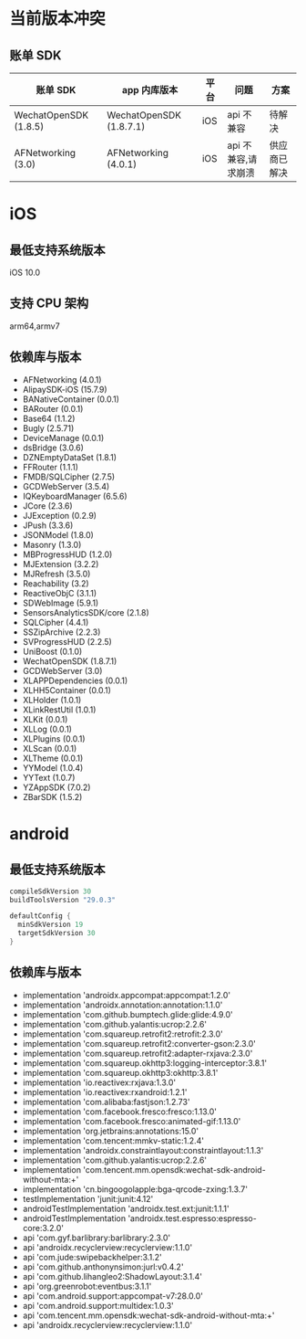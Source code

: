 

# 当前版本冲突

## 账单 SDK

| 账单 SDK              | app 内库版本            | 平台 | 问题                | 方案         |
| --------------------- | ----------------------- | ---- | ------------------- | ------------ |
| WechatOpenSDK (1.8.5) | WechatOpenSDK (1.8.7.1) | iOS  | api 不兼容          | 待解决       |
| AFNetworking (3.0)    | AFNetworking (4.0.1)    | iOS  | api 不兼容,请求崩溃 | 供应商已解决 |





# iOS
## 最低支持系统版本

iOS 10.0

## 支持 CPU 架构

arm64,armv7

## 依赖库与版本

- AFNetworking (4.0.1)
- AlipaySDK-iOS (15.7.9)
- BANativeContainer (0.0.1)
- BARouter (0.0.1)
- Base64 (1.1.2)
- Bugly (2.5.71)
- DeviceManage (0.0.1)
- dsBridge (3.0.6)
- DZNEmptyDataSet (1.8.1)
- FFRouter (1.1.1)
- FMDB/SQLCipher (2.7.5)
- GCDWebServer (3.5.4)
- IQKeyboardManager (6.5.6)
- JCore (2.3.6)
- JJException (0.2.9)
- JPush (3.3.6)
- JSONModel (1.8.0)
- Masonry (1.3.0)
- MBProgressHUD (1.2.0)
- MJExtension (3.2.2)
- MJRefresh (3.5.0)
- Reachability (3.2)
- ReactiveObjC (3.1.1)
- SDWebImage (5.9.1)
- SensorsAnalyticsSDK/core (2.1.8)
- SQLCipher (4.4.1)
- SSZipArchive (2.2.3)
- SVProgressHUD (2.2.5)
- UniBoost (0.1.0)
- WechatOpenSDK (1.8.7.1) 
- GCDWebServer (3.0)
- XLAPPDependencies (0.0.1)
- XLHH5Container (0.0.1)
- XLHolder (1.0.1)
- XLinkRestUtil (1.0.1)
- XLKit (0.0.1)
- XLLog (0.0.1)
- XLPlugins (0.0.1)
- XLScan (0.0.1)
- XLTheme (0.0.1)
- YYModel (1.0.4)
- YYText (1.0.7)
- YZAppSDK (7.0.2)
- ZBarSDK (1.5.2)



# android

## 最低支持系统版本
``` gradle
compileSdkVersion 30
buildToolsVersion "29.0.3"

defaultConfig {
  minSdkVersion 19
  targetSdkVersion 30
}
```

## 依赖库与版本

- implementation 'androidx.appcompat:appcompat:1.2.0'
- implementation 'androidx.annotation:annotation:1.1.0'
- implementation 'com.github.bumptech.glide:glide:4.9.0'
- implementation 'com.github.yalantis:ucrop:2.2.6'
- implementation 'com.squareup.retrofit2:retrofit:2.3.0'
- implementation 'com.squareup.retrofit2:converter-gson:2.3.0'
- implementation 'com.squareup.retrofit2:adapter-rxjava:2.3.0'
- implementation 'com.squareup.okhttp3:logging-interceptor:3.8.1'
- implementation 'com.squareup.okhttp3:okhttp:3.8.1'
- implementation 'io.reactivex:rxjava:1.3.0'
- implementation 'io.reactivex:rxandroid:1.2.1'
- implementation 'com.alibaba:fastjson:1.2.73'
- implementation 'com.facebook.fresco:fresco:1.13.0'
- implementation 'com.facebook.fresco:animated-gif:1.13.0'
- implementation 'org.jetbrains:annotations:15.0'
- implementation 'com.tencent:mmkv-static:1.2.4'
- implementation 'androidx.constraintlayout:constraintlayout:1.1.3'
- implementation 'com.github.yalantis:ucrop:2.2.6'
- implementation 'com.tencent.mm.opensdk:wechat-sdk-android-without-mta:+'
- implementation 'cn.bingoogolapple:bga-qrcode-zxing:1.3.7'
- testImplementation 'junit:junit:4.12'
- androidTestImplementation 'androidx.test.ext:junit:1.1.1'
- androidTestImplementation 'androidx.test.espresso:espresso-core:3.2.0'
- api 'com.gyf.barlibrary:barlibrary:2.3.0'
- api 'androidx.recyclerview:recyclerview:1.1.0'
- api 'com.jude:swipebackhelper:3.1.2'
- api 'com.github.anthonynsimon:jurl:v0.4.2'
- api 'com.github.lihangleo2:ShadowLayout:3.1.4'
- api 'org.greenrobot:eventbus:3.1.1'
- api 'com.android.support:appcompat-v7:28.0.0'
- api 'com.android.support:multidex:1.0.3'
- api 'com.tencent.mm.opensdk:wechat-sdk-android-without-mta:+'
- api 'androidx.recyclerview:recyclerview:1.1.0'

